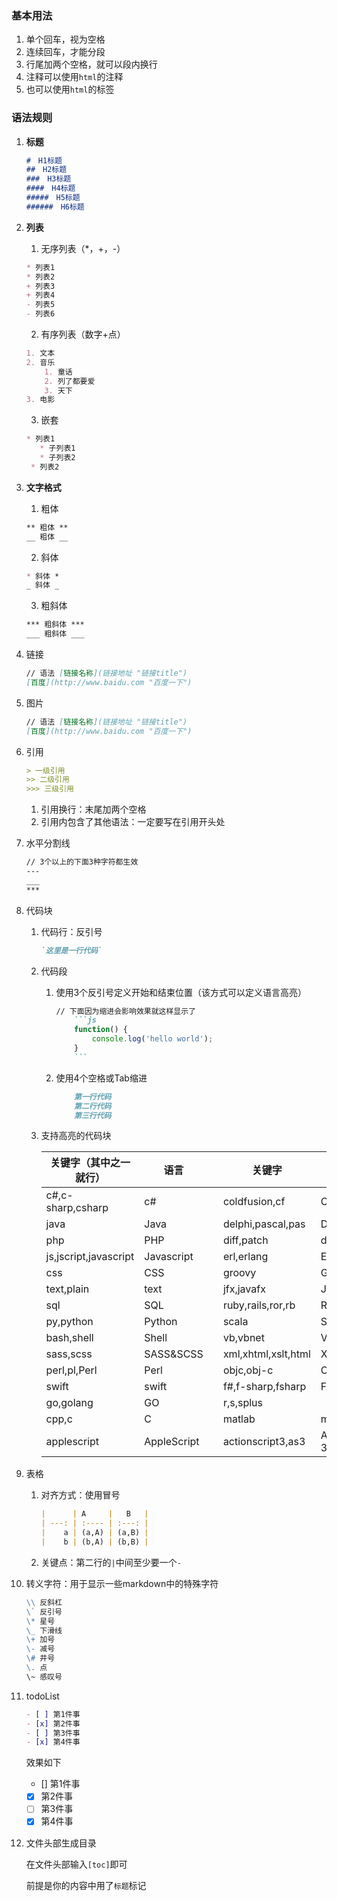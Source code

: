 <!--
 * @Date: 2020-08-11 19:58:22
 * @LastEditors: Lq
 * @LastEditTime: 2022-08-09 20:15:54
 * @FilePath: \learnningNotes\markdown\note.md
-->
### 基本用法
1. 单个回车，视为空格
2. 连续回车，才能分段
3. 行尾加两个空格，就可以段内换行
4. 注释可以使用`html`的注释
5. 也可以使用`html`的标签

### 语法规则
1. **标题**
    ```md
    #　H1标题
    ##　H2标题
    ###　H3标题
    ####　H4标题
    #####　H5标题
    ######　H6标题
    ```
2. **列表**
     1. 无序列表（*，+，-）
      ```md
      * 列表1
      * 列表2
      + 列表3
      + 列表4
      - 列表5
      - 列表6
      ```
     2. 有序列表（数字+点）
      ```md
      1. 文本
      2. 音乐
          1. 童话
          2. 列了都要爱
          3. 天下
      3. 电影
      ```
     3. 嵌套
      ```md
      * 列表1
         * 子列表1
         * 子列表2
       * 列表2
      ```
3. **文字格式**
   1. 粗体
    ```md
    ** 粗体 **
    __ 粗体 __
    ```
   2. 斜体
    ```md
    * 斜体 *
    _ 斜体 _ 
    ```
   3. 粗斜体
    ```md
    *** 粗斜体 ***
    ___ 粗斜体 ___
    ```

4. 链接
    ```md
    // 语法 [链接名称](链接地址 "链接title")
    [百度](http://www.baidu.com "百度一下")
    ```

5. 图片
    ```md
    // 语法 [链接名称](链接地址 "链接title")
    [百度](http://www.baidu.com "百度一下")
    ```

6. 引用
    ```md
    > 一级引用
    >> 二级引用
    >>> 三级引用
    ```
    1. 引用换行：末尾加两个空格
    2. 引用内包含了其他语法：一定要写在引用开头处
    
7. 水平分割线
    ```md
    // 3个以上的下面3种字符都生效
    ---
    ___
    ***
    ```

8. 代码块
    1. 代码行：反引号
        ```md
        `这里是一行代码`
        ```
    2. 代码段
        1. 使用3个反引号定义开始和结束位置（该方式可以定义语言高亮）
            ```md
            // 下面因为缩进会影响效果就这样显示了
                ```js
                function() {
                    console.log('hello world');
                }
                ```
            ```
        2. 使用4个空格或Tab缩进
            ```md
                第一行代码
                第二行代码
                第三行代码
            ```
            
    3. 支持高亮的代码块  
   
        | 关键字（其中之一就行） | 语言        |     | 关键字              | 语言             |
        | ---------------------- | ----------- | --- | ------------------- | ---------------- |
        | c#,c-sharp,csharp      | c#          |     | coldfusion,cf       | ColdFusion       |
        | java                   | Java        |     | delphi,pascal,pas   | Delphi           |
        | php                    | PHP         |     | diff,patch          | diff&patch       |
        | js,jscript,javascript  | Javascript  |     | erl,erlang          | Erlang           |
        | css                    | CSS         |     | groovy              | Groovy           |
        | text,plain             | text        |     | jfx,javafx          | JavaFX           |
        | sql                    | SQL         |     | ruby,rails,ror,rb   | Ruby             |
        | py,python              | Python      |     | scala               | Scala            |
        | bash,shell             | Shell       |     | vb,vbnet            | Visual Basic     |
        | sass,scss              | SASS&SCSS   |     | xml,xhtml,xslt,html | XML              |
        | perl,pl,Perl           | Perl        |     | objc,obj-c          | Objective C      |
        | swift                  | swift       |     | f#,f-sharp,fsharp   | F#               |
        | go,golang              | GO          |     | r,s,splus           |
        | cpp,c                  | C           |     | matlab              | matlab           |
        | applescript            | AppleScript |     | actionscript3,as3   | ActionScript 3.0 |


9.  表格
    1. 对齐方式：使用冒号
        ```md
        |      | A     |   B   |
        | ---: | :---- | :---: |
        |    a | (a,A) | (a,B) |
        |    b | (b,A) | (b,B) |
        ```
    2. 关键点：第二行的`|`中间至少要一个`-`

10. 转义字符：用于显示一些markdown中的特殊字符
    ```md
    \\ 反斜杠
    \` 反引号
    \* 星号
    \_ 下滑线
    \+ 加号
    \- 减号
    \# 井号
    \. 点
    \~ 感叹号
    ```

11. todoList

    ```md
    - [ ] 第1件事
    - [x] 第2件事
    - [ ] 第3件事
    - [x] 第4件事
    ```

    效果如下

    - [] 第1件事
    - [x] 第2件事
    - [ ] 第3件事
    - [x] 第4件事

12. 文件头部生成目录

    在文件头部输入`[toc]`即可

    前提是你的内容中用了`标题`标记
